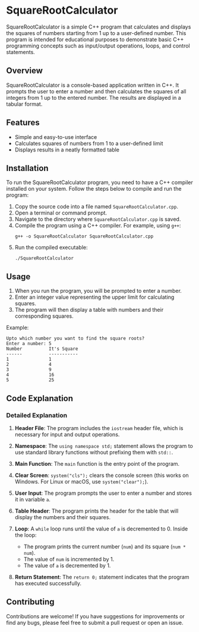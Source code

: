 # SquareRootCalculator

SquareRootCalculator is a simple C++ program that calculates and displays the squares of numbers starting from 1 up to a user-defined number. This program is intended for educational purposes to demonstrate basic C++ programming concepts such as input/output operations, loops, and control statements.

## Overview

SquareRootCalculator is a console-based application written in C++. It prompts the user to enter a number and then calculates the squares of all integers from 1 up to the entered number. The results are displayed in a tabular format.

## Features

- Simple and easy-to-use interface
- Calculates squares of numbers from 1 to a user-defined limit
- Displays results in a neatly formatted table

## Installation

To run the SquareRootCalculator program, you need to have a C++ compiler installed on your system. Follow the steps below to compile and run the program:

1. Copy the source code into a file named `SquareRootCalculator.cpp`.
2. Open a terminal or command prompt.
3. Navigate to the directory where `SquareRootCalculator.cpp` is saved.
4. Compile the program using a C++ compiler. For example, using `g++`:
   ```
   g++ -o SquareRootCalculator SquareRootCalculator.cpp
   ```
5. Run the compiled executable:
   ```
   ./SquareRootCalculator
   ```

## Usage

1. When you run the program, you will be prompted to enter a number.
2. Enter an integer value representing the upper limit for calculating squares.
3. The program will then display a table with numbers and their corresponding squares.

Example:

```
Upto which number you want to find the square roots?
Enter a number: 5
Number          It's Square
------          -----------
1               1
2               4
3               9
4               16
5               25
```

## Code Explanation

### Detailed Explanation

1. **Header File**: The program includes the `iostream` header file, which is necessary for input and output operations.
   
2. **Namespace**: The `using namespace std;` statement allows the program to use standard library functions without prefixing them with `std::`.

3. **Main Function**: The `main` function is the entry point of the program.
   
4. **Clear Screen**: `system("cls");` clears the console screen (this works on Windows. For Linux or macOS, use `system("clear");`).

5. **User Input**: The program prompts the user to enter a number and stores it in variable `a`.

6. **Table Header**: The program prints the header for the table that will display the numbers and their squares.

7. **Loop**: A `while` loop runs until the value of `a` is decremented to 0. Inside the loop:
   - The program prints the current number (`num`) and its square (`num * num`).
   - The value of `num` is incremented by 1.
   - The value of `a` is decremented by 1.

8. **Return Statement**: The `return 0;` statement indicates that the program has executed successfully.

## Contributing

Contributions are welcome! If you have suggestions for improvements or find any bugs, please feel free to submit a pull request or open an issue.
